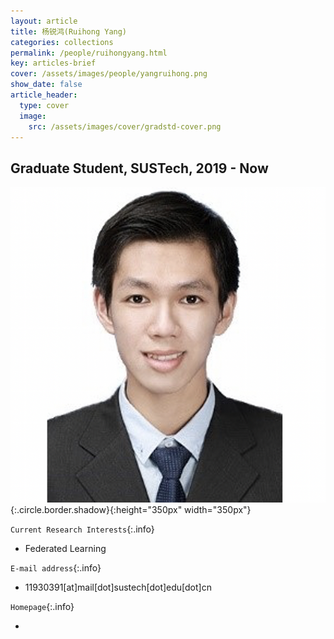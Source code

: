 ```yaml
---
layout: article
title: 杨锐鸿(Ruihong Yang)
categories: collections
permalink: /people/ruihongyang.html
key: articles-brief
cover: /assets/images/people/yangruihong.png
show_date: false
article_header:
  type: cover
  image:
    src: /assets/images/cover/gradstd-cover.png
---
```


<div class="article__content" markdown="1">

## Graduate Student, SUSTech, 2019 - Now

<!--more-->
![Image](/assets/images/people/yangruihong.png){:.circle.border.shadow}{:height="350px" width="350px"}

`Current Research Interests`{:.info}

- Federated Learning

`E-mail address`{:.info}

- 11930391[at]mail[dot]sustech[dot]edu[dot]cn

`Homepage`{:.info}

<div class="author-links">
  <ul class="menu menu--nowrap menu--inline">
	  <li title="homepage">
	  <a class="button button--circle mail-button" itemprop="sameAs" href="https://median-lab.github.io/" target="_blank">
	    <i class="fa fa-home"></i>
	  </a>
  	  </li>
  </ul>
</div>
</div>
